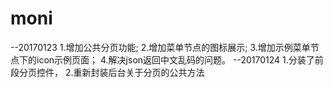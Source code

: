 # moni
--20170123
1.增加公共分页功能;
2.增加菜单节点的图标展示;
3.增加示例菜单节点下的icon示例页面；
4.解决json返回中文乱码的问题。
--20170124
1.分装了前段分页控件，
2.重新封装后台关于分页的公共方法
